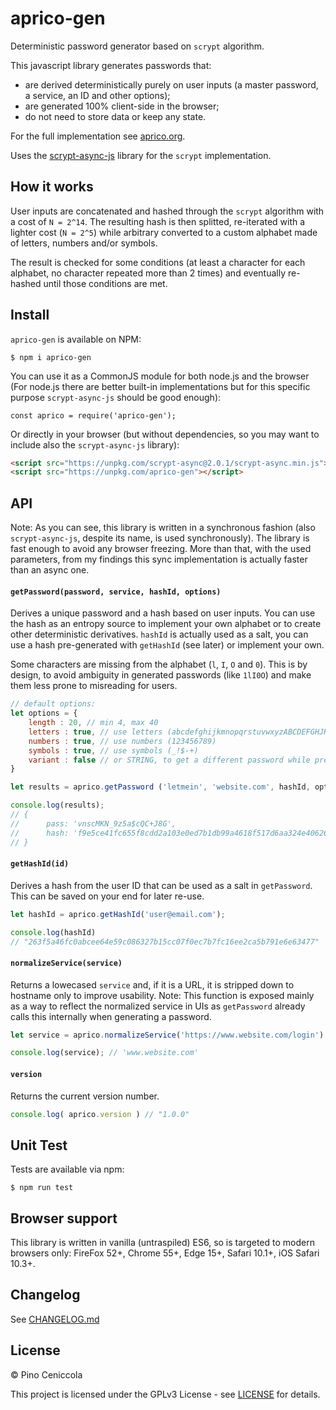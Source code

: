 # aprico-gen
Deterministic password generator based on `scrypt` algorithm.

This javascript library generates passwords that:
- are derived deterministically purely on user inputs (a master password, a service, an ID and other options);
- are generated 100% client-side in the browser;
- do not need to store data or keep any state.

For the full implementation see [aprico.org](https://aprico.org).

Uses the [scrypt-async-js](https://github.com/dchest/scrypt-async-js) library for the `scrypt` implementation.

How it works
------------

User inputs are concatenated and hashed through the `scrypt` algorithm with a cost of `N = 2^14`. The resulting hash is then splitted, re-iterated with a lighter cost (`N = 2^5`) while arbitrary converted to a custom alphabet made of letters, numbers and/or symbols.

The result is checked for some conditions (at least a character for each alphabet, no character repeated more than 2 times) and eventually re-hashed until those conditions are met.

Install
-------

`aprico-gen` is available on NPM:

    $ npm i aprico-gen

You can use it as a CommonJS module for both node.js and the browser (For node.js there are better built-in implementations but for this specific purpose `scrypt-async-js` should be good enough):

    const aprico = require('aprico-gen');

Or directly in your browser (but without dependencies, so you may want to include also the `scrypt-async-js` library):

```html
<script src="https://unpkg.com/scrypt-async@2.0.1/scrypt-async.min.js"></script>
<script src="https://unpkg.com/aprico-gen"></script>
```

API
---

Note: As you can see, this library is written in a synchronous fashion (also `scrypt-async-js`, despite its name, is used synchronously). The library is fast enough to avoid any browser freezing. More than that, with the used parameters, from my findings this sync implementation is actually faster than an async one.

#### `getPassword(password, service, hashId, options)`

Derives a unique password and a hash based on user inputs. You can use the hash as an entropy source to implement your own alphabet or to create other deterministic derivatives. `hashId` is actually used as a salt, you can use a hash pre-generated with `getHashId` (see later) or implement your own.

Some characters are missing from the alphabet (`l`, `I`, `O` and `0`). This is by design, to avoid ambiguity in generated passwords (like `1lI0O`) and make them less prone to misreading for users.

```javascript
// default options:
let options = {
	length : 20, // min 4, max 40
	letters : true, // use letters (abcdefghijkmnopqrstuvwxyzABCDEFGHJKLMNPQRSTUVWXYZ)
	numbers : true, // use numbers (123456789)
	symbols	: true, // use symbols (_!$-+)
	variant : false // or STRING, to get a different password while preserving other inputs
}

let results = aprico.getPassword ('letmein', 'website.com', hashId, options);

console.log(results);
// {
//  	pass: 'vnscMKN_9z5a$cQC+J8G',
//  	hash: 'f9e5ce41fc655f8cdd2a103e0ed7b1db99a4618f517d6aa324e406268a650d96'
// }
```

#### `getHashId(id)`

Derives a hash from the user ID that can be used as a salt in `getPassword`. This can be saved on your end for later re-use.

```javascript
let hashId = aprico.getHashId('user@email.com');

console.log(hashId)
// "263f5a46fc0abcee64e59c086327b15cc07f0ec7b7fc16ee2ca5b791e6e63477"
```

#### `normalizeService(service)`

Returns a lowecased `service` and, if it is a URL, it is stripped down to hostname only to improve usability. Note: This function is exposed mainly as a way to reflect the normalized service in UIs as `getPassword` already calls this internally when generating a password.

```javascript
let service = aprico.normalizeService('https://www.website.com/login');

console.log(service); // 'www.website.com'
```

#### `version`

Returns the current version number.

```javascript
console.log( aprico.version ) // "1.0.0"
```

Unit Test
---------

Tests are available via npm:

    $ npm run test

Browser support
---------------

This library is written in vanilla (untraspiled) ES6, so is targeted to modern browsers only: FireFox 52+, Chrome 55+, Edge 15+, Safari 10.1+, iOS Safari 10.3+.

Changelog
---------

See [CHANGELOG.md](CHANGELOG.md)

License
-------

© Pino Ceniccola

This project is licensed under the GPLv3 License - see [LICENSE](LICENSE) for details.